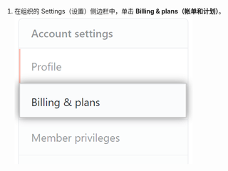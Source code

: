 1. 在组织的 Settings（设置）侧边栏中，单击 **Billing & plans（帐单和计划）**。 ![帐单设置](/assets/images/help/billing/settings_organization_billing_plans_tab.png)
